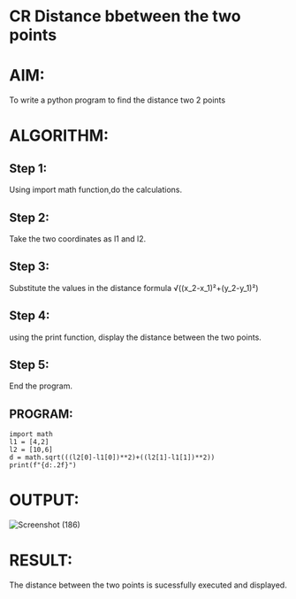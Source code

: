 # CR Distance bbetween the two points
# AIM:
  To write a python program to find the distance two 2 points

# ALGORITHM:
## Step 1:
  Using import math function,do the calculations.

## Step 2:
  Take the two coordinates as l1 and l2.

## Step 3:
  Substitute the values in the distance formula
  √((x_2-x_1)²+(y_2-y_1)²)

## Step 4:
  using the print function, display the distance between the two points.

## Step 5:
  End the program.

## PROGRAM:
```
import math 
l1 = [4,2]
l2 = [10,6]
d = math.sqrt(((l2[0]-l1[0])**2)+((l2[1]-l1[1])**2))
print(f"{d:.2f}")
```

# OUTPUT:

![Screenshot (186)](https://github.com/RahiniAchudhan/CR-Distance-between-the-two-points/assets/145742838/7db15398-7d5a-4fdd-9e49-1bd6580180c0)

# RESULT:

The distance between the two points is sucessfully executed and displayed.
